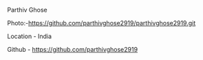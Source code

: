 Parthiv Ghose

Photo:-https://github.com/parthivghose2919/parthivghose2919.git

Location - India

Github - https://github.com/parthivghose2919
